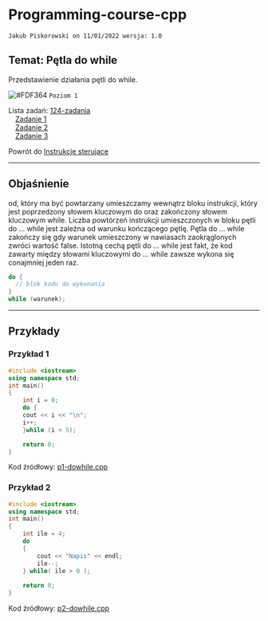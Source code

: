 # Programming-course-cpp

`Jakub Piskorowski on 11/01/2022 wersja: 1.0`

## Temat: Pętla do while

Przedstawienie działania pętli do while.

![#FDF364](https://via.placeholder.com/15/FDF364/000000?text=+) `Poziom 1`

Lista zadań: [124-zadania](124-zadania/README.md) \
&emsp;[Zadanie 1](124-zadania/README.md#zadanie-1) \
&emsp;[Zadanie 2](124-zadania/#zadanie-2) \
&emsp;[Zadanie 3](124-zadania/#zadanie-3)

Powrót do [Instrukcje sterujace](/1-programowanie-strukturalne/1-2-instrukcje-sterujace/README.md)

---

## Objaśnienie

od, który ma być powtarzany umieszczamy wewnątrz bloku instrukcji, który jest poprzedzony słowem kluczowym do oraz zakończony słowem kluczowym while. Liczba powtórzeń instrukcji umieszczonych w bloku pętli do ... while jest zależna od warunku kończącego pętlę. Pętla do ... while zakończy się gdy warunek umieszczony w nawiasach zaokrąglonych zwróci wartość false. Istotną cechą pętli do ... while jest fakt, że kod zawarty między słowami kluczowymi do ... while zawsze wykona się conajmniej jeden raz.

```cpp
do {
  // blok kodu do wykonania
}
while (warunek);
```

---

## Przykłady

### Przykład 1

```cpp
#include <iostream>
using namespace std;
int main()
{
    int i = 0;
    do {
    cout << i << "\n";
    i++;
    }while (i < 5);

    return 0;
}
```

Kod źródłowy: [p1-dowhile.cpp](p1-dowhile.cpp)

### Przykład 2

```cpp
#include <iostream>
using namespace std;
int main()
{
    int ile = 4;
    do
    {
        cout << "Napis" << endl;
        ile--;
    } while( ile > 0 );
   
    return 0;
}
```

Kod źródłowy: [p2-dowhile.cpp](p2-dowhile.cpp)

